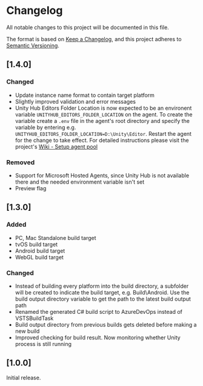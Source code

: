 # Changelog

All notable changes to this project will be documented in this file.

The format is based on [Keep a Changelog](https://keepachangelog.com/en/1.0.0/),
and this project adheres to [Semantic Versioning](https://semver.org/spec/v2.0.0.html).

## [1.4.0]

### Changed

- Update instance name format to contain target platform
- Slightly improved validation and error messages
- Unity Hub Editors Folder Location is now expected to be an environent variable `UNITYHUB_EDITORS_FOLDER_LOCATION` on the agent. To create the variable create a `.env` file in the agent's root directory and specify the variable by entering e.g. `UNITYHUB_EDITORS_FOLDER_LOCATION=D:\Unity\Editor`. Restart the agent for the change to take effect. For detailed instructions please visit the project's [Wiki - Setup agent pool](https://github.com/Dinomite-Studios/unity-build-task/wiki)

### Removed

- Support for Microsoft Hosted Agents, since Unity Hub is not available there and the needed environment variable isn't set
- Preview flag

## [1.3.0]

### Added

- PC, Mac Standalone build target
- tvOS build target
- Android build target
- WebGL build target

### Changed

- Instead of building every platform into the build directory, a subfolder will be created to indicate the build target, e.g. Build\Android. Use the build output directory variable to get the path to the latest build output path
- Renamed the generated C# build script to AzureDevOps instead of VSTSBuildTask
- Build output directory from previous builds gets deleted before making a new build
- Improved checking for build result. Now monitoring whether Unity process is still running

## [1.0.0]

Initial release.
